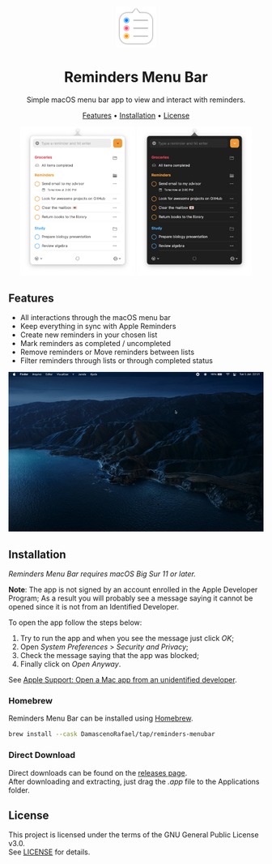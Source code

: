 <div align="center">
	<img
		src="images/reminders-icon.png"
		alt="Reminders Menu Bar"
	>
	<h1>
		Reminders Menu Bar
	</h1>
	<p>
		Simple macOS menu bar app to view and interact with reminders.
	</p>
	<p>
  		<a href="#features">Features</a> •
  		<a href="#installation">Installation</a> •
		<a href="#license">License</a>
	</p>
</div>

<div align="center">
  <img
    max-width="400"
    width="45%"
    src="images/reminder-menubar-light.png"
    alt="Reminders Menu Bar in light mode"
  >
  <img
    max-width="400"
    width="45%"
    src="images/reminder-menubar-dark.png"
    alt="Reminders Menu Bar in dark mode"
  >
</div>

## Features

* All interactions through the macOS menu bar
* Keep everything in sync with Apple Reminders
* Create new reminders in your chosen list
* Mark reminders as completed / uncompleted
* Remove reminders or Move reminders between lists
* Filter reminders through lists or through completed status

![Reminders Menu Bar demo](images/reminders-menubar-demo.gif)

## Installation

*Reminders Menu Bar requires macOS Big Sur 11 or later.*

**Note**: The app is not signed by an account enrolled in the Apple Developer Program; As a result you will probably see a message saying it cannot be opened since it is not from an Identified Developer.

To open the app follow the steps below:

1. Try to run the app and when you see the message just click *OK*;
2. Open *System Preferences* > *Security and Privacy*;
3. Check the message saying that the app was blocked;
4. Finally click on *Open Anyway*.

See [Apple Support: Open a Mac app from an unidentified developer](https://support.apple.com/guide/mac-help/mh40616/mac).

### Homebrew

Reminders Menu Bar can be installed using [Homebrew](http://brew.sh).

```bash
brew install --cask DamascenoRafael/tap/reminders-menubar
```

### Direct Download

Direct downloads can be found on the [releases page](https://github.com/DamascenoRafael/reminders-menubar/releases).  
After downloading and extracting, just drag the *.app* file to the Applications folder.

## License

This project is licensed under the terms of the GNU General Public License v3.0.  
See [LICENSE](LICENSE) for details.
